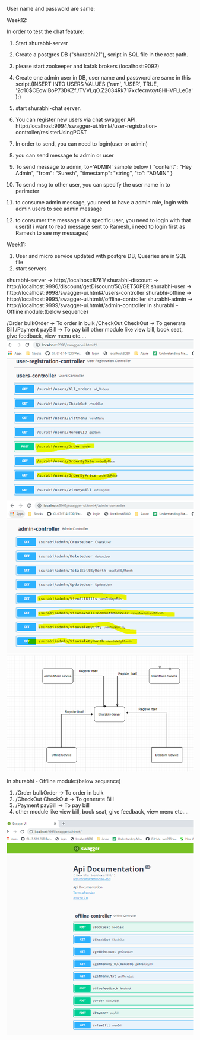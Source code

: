 User name and password are same:

Week12:

In order to test the chat feature:
1. Start shurabhi-server
2. Create a postgres DB ("shurabhi21"), script in SQL file in the root path.
3. please start zookeeper and kafak brokers (localhost:9092)
4. Create one admin user in DB, user name and password are same in this script.(INSERT INTO USERS VALUES ('ram', 'USER', TRUE, '$2a$10$CEowIBoP73DKZf./TVVLqO.Z2034Rk717xxfecnvxyt8HHVFLLe0a');)
5. start shurabhi-chat server.
6. You can register new users via chat swagger API. http://localhost:9994/swagger-ui.html#/user-registration-controller/resisterUsingPOST
7. In order to send, you can need to login(user or admin)
8. you can send message to admin or user
9. To send message to admin, to='ADMIN' sample below
   {
   "content": "Hey Admin",
   "from": "Suresh",
   "timestamp": "string",
   "to": "ADMIN"
   }
   
10. To send msg to other user, you can specify the user name in to perimeter
11. to consume admin message, you need to have a admin role, login with admin users to see admin message
12. to consumer the message of a specific user, you need to login with that user(if i want to read message sent to Ramesh, i need to login first as Ramesh to see my messages)

Week11:
1. User and micro service updated with postgre DB, Quesries are in SQL file
2. start servers

shurabhi-server -> http://localhost:8761/
shurabhi-discount -> http://localhost:9996/discount/getDiscount/50/GET50PER
shurabhi-user -> http://localhost:9998/swagger-ui.html#/users-controller
shurabhi-offline -> http://localhost:9995/swagger-ui.html#/offline-controller
shurabhi-admin -> http://localhost:9999/swagger-ui.html#/admin-controller
In shurabhi - Offline module:(below sequence)

/Order bulkOrder -> To order in bulk
/CheckOut CheckOut -> To generate Bill
/Payment payBill -> To pay bill
other module like view bill, book seat, give feedback, view menu etc....
![img_2.png](img_2.png)
   ![img_3.png](img_3.png)
![img_1.png](img_1.png)
 
In shurabhi - Offline module:(below sequence)
1. /Order bulkOrder   -> To order in bulk
2. /CheckOut CheckOut -> To generate Bill
3. /Payment payBill  -> To pay bill
4. other module like view bill, book seat, give feedback, view menu etc....

![img.png](img.png)

